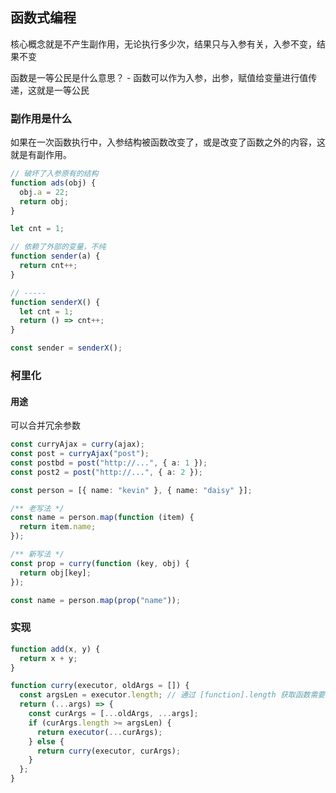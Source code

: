## 函数式编程

核心概念就是不产生副作用，无论执行多少次，结果只与入参有关，入参不变，结果不变

函数是一等公民是什么意思？ - 函数可以作为入参，出参，赋值给变量进行值传递，这就是一等公民

### 副作用是什么

如果在一次函数执行中，入参结构被函数改变了，或是改变了函数之外的内容，这就是有副作用。

```ts
// 破坏了入参原有的结构
function ads(obj) {
  obj.a = 22;
  return obj;
}

let cnt = 1;

// 依赖了外部的变量，不纯
function sender(a) {
  return cnt++;
}

// -----
function senderX() {
  let cnt = 1;
  return () => cnt++;
}

const sender = senderX();
```

### 柯里化

#### 用途

可以合并冗余参数

```ts
const curryAjax = curry(ajax);
const post = curryAjax("post");
const postbd = post("http://...", { a: 1 });
const post2 = post("http://...", { a: 2 });
```

```ts
const person = [{ name: "kevin" }, { name: "daisy" }];

/** 老写法 */
const name = person.map(function (item) {
  return item.name;
});

/** 新写法 */
const prop = curry(function (key, obj) {
  return obj[key];
});

const name = person.map(prop("name"));
```

### 实现

```js
function add(x, y) {
  return x + y;
}

function curry(executor, oldArgs = []) {
  const argsLen = executor.length; // 通过 [function].length 获取函数需要输入的参数个数
  return (...args) => {
    const curArgs = [...oldArgs, ...args];
    if (curArgs.length >= argsLen) {
      return executor(...curArgs);
    } else {
      return curry(executor, curArgs);
    }
  };
}
```
